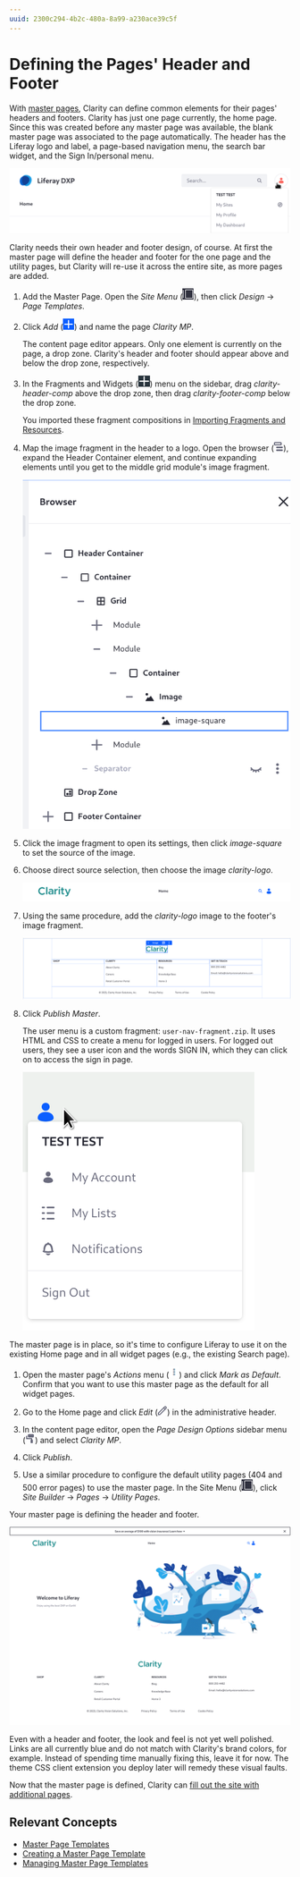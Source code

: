 ```yaml
---
uuid: 2300c294-4b2c-480a-8a99-a230ace39c5f
---
```

# Defining the Pages' Header and Footer

With [master pages](https://learn.liferay.com/en/w/dxp/site-building/creating-pages/defining-headers-and-footers/master-page-templates), Clarity can define common elements for their pages' headers and footers. Clarity has just one page currently, the home page. Since this was created before any master page was available, the blank master page was associated to the page automatically. The header has the Liferay logo and label, a page-based navigation menu, the search bar widget, and the Sign In/personal menu.

![The default header and footer are useful, but replaceable.](./defining-the-pages-header-and-footer/images/01.png)

Clarity needs their own header and footer design, of course. At first the master page will define the header and footer for the one page and the utility pages, but Clarity will re-use it across the entire site, as more pages are added.

1. Add the Master Page. Open the *Site Menu* (![Product Menu](../../images/icon-product-menu.png)), then click *Design* &rarr; *Page Templates*.

1. Click *Add* (![Add](./../../images/icon-add.png)) and name the page _Clarity MP_.

   The content page editor appears. Only one element is currently on the page, a drop zone. Clarity's header and footer should appear above and below the drop zone, respectively.

1. In the Fragments and Widgets (![Fragments and Widgets](./../../images/icon-add-widget.png)) menu on the sidebar, drag _clarity-header-comp_ above the drop zone, then drag _clarity-footer-comp_ below the drop zone.

   You imported these fragment compositions in [Importing Fragments and Resources](./importing-fragments-and-resources.md).

1. Map the image fragment in the header to a logo. Open the browser (![Browser](../../images/icon-hierarchy.png)), expand the Header Container element, and continue expanding elements until you get to the middle grid module's image fragment.

   ![Click the image fragment's inner element to set the source of the image.](./defining-the-pages-header-and-footer/images/04.png)

1. Click the image fragment to open its settings, then click _image-square_ to set the source of the image.

1. Choose direct source selection, then choose the image _clarity-logo_.

   ![Set the image to use in the header.](./defining-the-pages-header-and-footer/images/05.png)

1. Using the same procedure, add the _clarity-logo_ image to the footer's image fragment.

   ![Set the image to use in the footer.](./defining-the-pages-header-and-footer/images/06.png)

1. Click _Publish Master_.

   The user menu is a custom fragment: `user-nav-fragment.zip`. It uses HTML and CSS to create a menu for logged in users. For logged out users, they see a user icon and the words SIGN IN, which they can click on to access the sign in page.

   ![Logged in users see a menu with links to important pages.](./defining-the-pages-header-and-footer/images/03.png)

The master page is in place, so it's time to configure Liferay to use it on the existing Home page and in all widget pages (e.g., the existing Search page).

1. Open the master page's *Actions* menu (![Actions](../../images/icon-actions.png)) and click _Mark as Default_. Confirm that you want to use this master page as the default for all widget pages.

1. Go to the Home page and click *Edit* (![Edit](../../images/icon-edit.png)) in the administrative header.

1. In the content page editor, open the *Page Design Options* sidebar menu (![Page Design Options](../../images/icon-format.png)) and select _Clarity MP_.

1. Click _Publish_.

1. Use a similar procedure to configure the default utility pages (404 and 500 error pages) to use the master page. In the Site Menu (![Product Menu](../../images/icon-product-menu.png)), click _Site Builder_ &rarr; _Pages_ &rarr; _Utility Pages_. 

Your master page is defining the header and footer.

![The header and footer is in place.](./defining-the-pages-header-and-footer/images/07.png)

Even with a header and footer, the look and feel is not yet well polished. Links are all currently blue and do not match with Clarity's brand colors, for example. Instead of spending time manually fixing this, leave it for now. The theme CSS client extension you deploy later will remedy these visual faults. 

Now that the master page is defined, Clarity can [fill out the site with additional pages](./completing-the-site-structure.md).

## Relevant Concepts

* [Master Page Templates](https://learn.liferay.com/en/w/dxp/site-building/creating-pages/defining-headers-and-footers/master-page-templates)
* [Creating a Master Page Template](https://learn.liferay.com/en/w/dxp/site-building/creating-pages/defining-headers-and-footers/creating-a-master-page-template)
* [Managing Master Page Templates](https://learn.liferay.com/en/w/dxp/site-building/creating-pages/defining-headers-and-footers/managing-master-page-templates)
